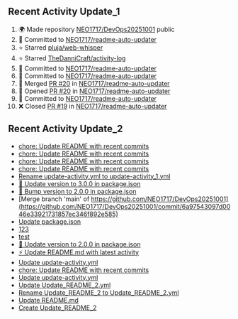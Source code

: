 
## Recent Activity Update_1
<!--START_SECTION:activity-->
1. 🌍 Made repository [NEO1717/DevOps20251001](https://github.com/NEO1717/DevOps20251001) public
2. 🚀 Committed to [NEO1717/readme-auto-updater](https://github.com/NEO1717/readme-auto-updater/commit/454ccd0357c87c130922ae2e5b6c8e5d0fc1193a)
3. ⭐ Starred [pluja/web-whisper](https://github.com/pluja/web-whisper)
4. ⭐ Starred [TheDanniCraft/activity-log](https://github.com/TheDanniCraft/activity-log)
5. 🚀 Committed to [NEO1717/readme-auto-updater](https://github.com/NEO1717/readme-auto-updater/commit/9759b8d6317ad52fa635da94e2caf81e371dac69)
6. 🚀 Committed to [NEO1717/readme-auto-updater](https://github.com/NEO1717/readme-auto-updater/commit/ba9566c94b35b80b18da7f740053db3f8066b8fe)
7. 🔀 Merged [PR #20](https://github.com/NEO1717/readme-auto-updater/pull/20) in [NEO1717/readme-auto-updater](https://github.com/NEO1717/readme-auto-updater)
8. 🔀 Opened [PR #20](https://github.com/NEO1717/readme-auto-updater/pull/20) in [NEO1717/readme-auto-updater](https://github.com/NEO1717/readme-auto-updater)
9. 🚀 Committed to [NEO1717/readme-auto-updater](https://github.com/NEO1717/readme-auto-updater/commit/fd4c2de26ad5ca01edf69c46a93d84fd2c7a94a3)
10. ❌ Closed [PR #19](https://github.com/NEO1717/readme-auto-updater/pull/19) in [NEO1717/readme-auto-updater](https://github.com/NEO1717/readme-auto-updater)
<!--END_SECTION:activity-->



## Recent Activity Update_2
<!-- LATEST_COMMITS:START -->
- [chore: Update README with recent commits](https://github.com/NEO1717/DevOps20251001/commit/87ac6b3861f289e563b40e179250b3aec46924d6)
- [chore: Update README with recent commits](https://github.com/NEO1717/DevOps20251001/commit/63061746d6987407e8aaba9d53cd1c34d6cadc4f)
- [chore: Update README with recent commits](https://github.com/NEO1717/DevOps20251001/commit/d1a6141d83579589657d73738dee44adb444f6f1)
- [chore: Update README with recent commits](https://github.com/NEO1717/DevOps20251001/commit/f630fb1fc71a6ec6feab69a49f24c7f1260dcfd8)
- [Rename update-activity.yml to update-activity_1.yml](https://github.com/NEO1717/DevOps20251001/commit/0ac1f0775ccead4b56ffc997051807629fc83088)
- [🔧 Update version to 3.0.0 in package.json](https://github.com/NEO1717/DevOps20251001/commit/633b3a770d61edc200e0ace098921dd0f3a6aabc)
- [🔧 Bump version to 2.0.0 in package.json](https://github.com/NEO1717/DevOps20251001/commit/74b75c4732187aa2fba78334b030c68a8df4de5b)
- [Merge branch &#39;main&#39; of https://github.com/NEO1717/DevOps20251001](https://github.com/NEO1717/DevOps20251001/commit/6a97543097d0046e33921731857ec346f892e585)
- [Update package.json](https://github.com/NEO1717/DevOps20251001/commit/e481c12f79a6d4c21ee01b93e9d16cff2ba0ebb6)
- [123](https://github.com/NEO1717/DevOps20251001/commit/387ce24b08b28249ee870e846f87b3b929d0eebc)
- [test](https://github.com/NEO1717/DevOps20251001/commit/0f12e707566da0dd08ec2c40445d14c27e597b5e)
- [🔧 Update version to 2.0.0 in package.json](https://github.com/NEO1717/DevOps20251001/commit/54b010eef4e370e4961621c9bdf40972dd1b8926)
- [⚡ Update README.md with latest activity](https://github.com/NEO1717/DevOps20251001/commit/da42e8c5816dffd501ff5d64aef5df3af53edcea)
- [Update update-activity.yml](https://github.com/NEO1717/DevOps20251001/commit/4aa69040b353b0ef79ab8e750fe55bd63d195b9f)
- [chore: Update README with recent commits](https://github.com/NEO1717/DevOps20251001/commit/bfde8c971818cc5de7d1272c56e89b6cf6599bf5)
- [Update update-activity.yml](https://github.com/NEO1717/DevOps20251001/commit/b693e749606de86e4f6174a7f3666c996707cb7e)
- [Update Update_README_2.yml](https://github.com/NEO1717/DevOps20251001/commit/f6f07a4db967642b76177490f009c4a5919d2ee8)
- [Rename Update_README_2 to Update_README_2.yml](https://github.com/NEO1717/DevOps20251001/commit/c5dc56359acbfb163f1435d0261ec27ca9ab76c8)
- [Update README.md](https://github.com/NEO1717/DevOps20251001/commit/2e3c9db9b9b3e5a774fa670191cb57821bfb726a)
- [Create Update_README_2](https://github.com/NEO1717/DevOps20251001/commit/20b83714bcc5058d05d12837cf7f50226f5af2d0)
<!-- LATEST_COMMITS:END -->


